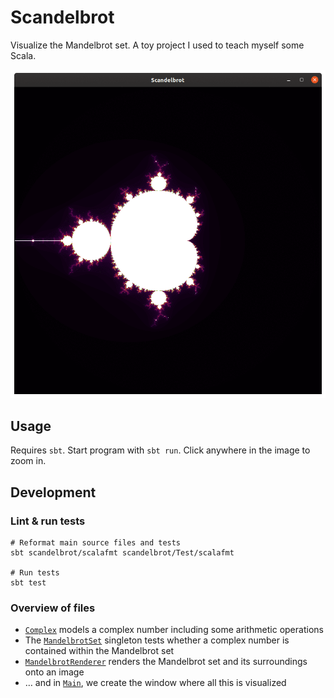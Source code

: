 # Scandelbrot

Visualize the Mandelbrot set. A toy project I used to teach myself some Scala.

![Scandelbrot example visualization](doc/scandelbrot.gif)

## Usage

Requires `sbt`. Start program with `sbt run`. Click anywhere in the image to zoom in.

## Development

### Lint & run tests

```
# Reformat main source files and tests
sbt scandelbrot/scalafmt scandelbrot/Test/scalafmt

# Run tests
sbt test
```

### Overview of files

* [`Complex`](src/main/scala/Complex.scala) models a complex number including some arithmetic operations
* The [`MandelbrotSet`](src/main/scala/MandelbrotSet.scala) singleton tests whether a complex number is contained within the Mandelbrot set
* [`MandelbrotRenderer`](src/main/scala/MandelbrotRenderer.scala) renders the Mandelbrot set and its surroundings onto an image
* … and in [`Main`](src/main/scala/Main.scala), we create the window where all this is visualized
